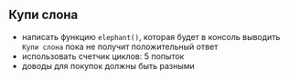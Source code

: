 ## Купи слона

- написать функцию `elephant()`, которая будет в консоль выводить `Купи слона`
  пока не получит положительный ответ
- использовать счетчик циклов: 5 попыток
- доводы для покупок должны быть разными
